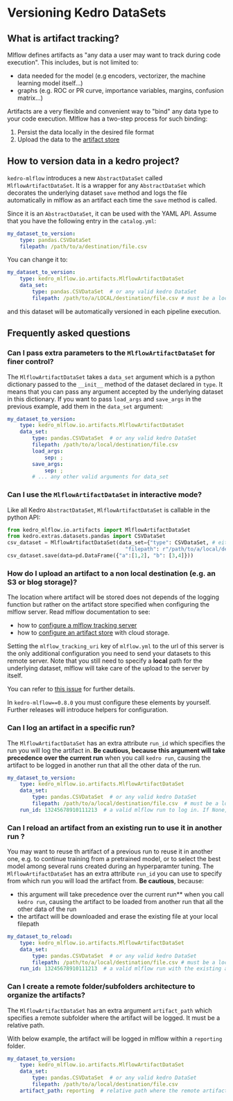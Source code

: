 # Versioning Kedro DataSets

## What is artifact tracking?

Mlflow defines artifacts as "any data a user may want to track during code execution". This includes, but is not limited to:

- data needed for the model (e.g encoders, vectorizer, the machine learning model itself...)
- graphs (e.g. ROC or PR curve, importance variables, margins,  confusion matrix...)

Artifacts are a very flexible and convenient way to "bind" any data type to your code execution. Mlflow has a two-step process for such binding:

1. Persist the data locally in the desired file format
2. Upload the data to the [artifact store](./01_configuration.md)

## How to version data in a kedro project?

``kedro-mlflow`` introduces a new ``AbstractDataSet`` called ``MlflowArtifactDataSet``. It is a wrapper for any ``AbstractDataSet`` which decorates the underlying dataset ``save`` method and logs the file automatically in mlflow as an artifact each time the ``save`` method is called.

Since it is an ``AbstractDataSet``, it can be used with the YAML API. Assume that you have the following entry in the ``catalog.yml``:

```yaml
my_dataset_to_version:
    type: pandas.CSVDataSet
    filepath: /path/to/a/destination/file.csv
```

You can change it to:

```yaml
my_dataset_to_version:
    type: kedro_mlflow.io.artifacts.MlflowArtifactDataSet
    data_set:
        type: pandas.CSVDataSet  # or any valid kedro DataSet
        filepath: /path/to/a/LOCAL/destination/file.csv # must be a local file, wherever you want to log the data in the end
```

and this dataset will be automatically versioned in each pipeline execution.

## Frequently asked questions

### Can I pass extra parameters to the ``MlflowArtifactDataSet`` for finer control?

The ``MlflowArtifactDataSet`` takes a ``data_set`` argument which is a python dictionary passed to the ``__init__`` method of the dataset declared in ``type``. It means that you can pass any argument accepted by the underlying dataset in this dictionary. If you want to pass ``load_args`` and ``save_args`` in the previous example, add them in the ``data_set`` argument:

```yaml
my_dataset_to_version:
    type: kedro_mlflow.io.artifacts.MlflowArtifactDataSet
    data_set:
        type: pandas.CSVDataSet  # or any valid kedro DataSet
        filepath: /path/to/a/local/destination/file.csv
        load_args:
            sep: ;
        save_args:
            sep: ;
        # ... any other valid arguments for data_set
```

### Can I use the ``MlflowArtifactDataSet`` in interactive mode?

Like all Kedro ``AbstractDataSet``, ``MlflowArtifactDataSet`` is callable in the python API:

```python
from kedro_mlflow.io.artifacts import MlflowArtifactDataSet
from kedro.extras.datasets.pandas import CSVDataSet
csv_dataset = MlflowArtifactDataSet(data_set={"type": CSVDataSet, # either a string "pandas.CSVDataSet" or the class
                                      "filepath": r"/path/to/a/local/destination/file.csv"})
csv_dataset.save(data=pd.DataFrame({"a":[1,2], "b": [3,4]}))
```

### How do I upload an artifact to a non local destination (e.g. an S3 or blog storage)?

The location where artifact will be stored does not depends of the logging function but rather on the artifact store specified when configuring the mlflow server. Read mlflow documentation to see:

- how to [configure a mlflow tracking server](https://www.mlflow.org/docs/latest/tracking.html#mlflow-tracking-servers)
- how to [configure an artifact store](https://www.mlflow.org/docs/latest/tracking.html#id10) with cloud storage.

Setting the `mlflow_tracking_uri` key of `mlflow.yml` to the url of this server is the only additional configuration you need to send your datasets to this remote server. Note that you still need to specify a **local** path for the underlying dataset, mlflow will take care of the upload to the server by itself.

You can refer to [this issue](https://github.com/Galileo-Galilei/kedro-mlflow/issues/15) for further details.

In ``kedro-mlflow==0.8.0`` you must configure these elements by yourself. Further releases will introduce helpers for configuration.

### Can I log an artifact in a specific run?

The ``MlflowArtifactDataSet`` has an extra attribute ``run_id`` which specifies the run you will log the artifact in. **Be cautious, because this argument will take precedence over the current run** when you call ``kedro run``, causing the artifact to be logged in another run that all the other data of the run.

```yaml
my_dataset_to_version:
    type: kedro_mlflow.io.artifacts.MlflowArtifactDataSet
    data_set:
        type: pandas.CSVDataSet  # or any valid kedro DataSet
        filepath: /path/to/a/local/destination/file.csv  # must be a local filepath, no matter what is your actual mlflow storage (S3 or other)
    run_id: 13245678910111213  # a valid mlflow run to log in. If None, default to active run
```

### Can I reload an artifact from an existing run to use it in another run ?

You may want to reuse th artifact of a previous run to reuse it in another one, e.g. to continue training from a pretrained model, or to select the best model among several runs created during an hyperparamter tuning. The ``MlflowArtifactDataSet`` has an extra attribute ``run_id`` you can use to specify from which run you will load the artifact from. **Be cautious**, because:
- this argument will take precedence over the current run** when you call ``kedro run``, causing the artifact to be loaded from another run that all the other data of the run
- the artifact will be downloaded and erase the existing file at your local filepath

```yaml
my_dataset_to_reload:
    type: kedro_mlflow.io.artifacts.MlflowArtifactDataSet
    data_set:
        type: pandas.CSVDataSet  # or any valid kedro DataSet
        filepath: /path/to/a/local/destination/file.csv # must be a local filepath, no matter what is your actual mlflow storage (S3 or other)
    run_id: 13245678910111213  # a valid mlflow run with the existing artifact. It must be named "file.csv"
```

### Can I create a remote folder/subfolders architecture to organize the artifacts?

The ``MlflowArtifactDataSet`` has an extra argument ``artifact_path`` which specifies a remote subfolder where the artifact will be logged. It must be a relative path.

With below example, the artifact will be logged in mlflow within a `reporting` folder.

```yaml
my_dataset_to_version:
    type: kedro_mlflow.io.artifacts.MlflowArtifactDataSet
    data_set:
        type: pandas.CSVDataSet  # or any valid kedro DataSet
        filepath: /path/to/a/local/destination/file.csv
    artifact_path: reporting  # relative path where the remote artifact must be stored. if None, saved in root folder.
```
